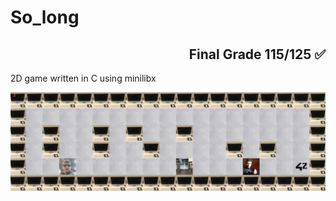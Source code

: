 <h1>So_long</h1> <h2 align='right'>Final Grade 115/125 ✅ </h2>

2D game written in C using minilibx

![So_long](https://github.com/OsemaFadhel/so_long/blob/main/Screen%20Shot%202023-04-25%20at%207.19.17%20PM.png)
